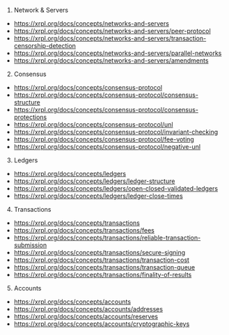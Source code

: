 

1. Network & Servers

- https://xrpl.org/docs/concepts/networks-and-servers
- https://xrpl.org/docs/concepts/networks-and-servers/peer-protocol
- https://xrpl.org/docs/concepts/networks-and-servers/transaction-censorship-detection
- https://xrpl.org/docs/concepts/networks-and-servers/parallel-networks
- https://xrpl.org/docs/concepts/networks-and-servers/amendments

2. Consensus

- https://xrpl.org/docs/concepts/consensus-protocol
- https://xrpl.org/docs/concepts/consensus-protocol/consensus-structure
- https://xrpl.org/docs/concepts/consensus-protocol/consensus-protections
- https://xrpl.org/docs/concepts/consensus-protocol/unl
- https://xrpl.org/docs/concepts/consensus-protocol/invariant-checking
- https://xrpl.org/docs/concepts/consensus-protocol/fee-voting
- https://xrpl.org/docs/concepts/consensus-protocol/negative-unl

3. Ledgers

- https://xrpl.org/docs/concepts/ledgers
- https://xrpl.org/docs/concepts/ledgers/ledger-structure
- https://xrpl.org/docs/concepts/ledgers/open-closed-validated-ledgers
- https://xrpl.org/docs/concepts/ledgers/ledger-close-times

4. Transactions

- https://xrpl.org/docs/concepts/transactions
- https://xrpl.org/docs/concepts/transactions/fees
- https://xrpl.org/docs/concepts/transactions/reliable-transaction-submission
- https://xrpl.org/docs/concepts/transactions/secure-signing
- https://xrpl.org/docs/concepts/transactions/transaction-cost
- https://xrpl.org/docs/concepts/transactions/transaction-queue
- https://xrpl.org/docs/concepts/transactions/finality-of-results

5. Accounts
- https://xrpl.org/docs/concepts/accounts
- https://xrpl.org/docs/concepts/accounts/addresses
- https://xrpl.org/docs/concepts/accounts/reserves
- https://xrpl.org/docs/concepts/accounts/cryptographic-keys